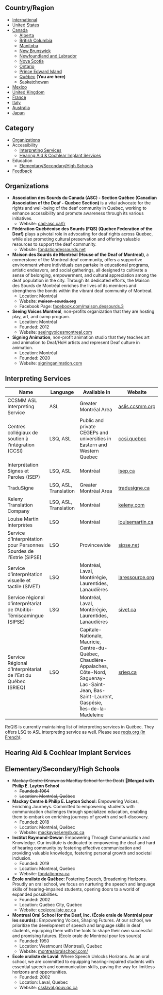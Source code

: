## Country/Region

- [International]({{site.baseurl}}/)
- [United States]({{site.baseurl}}/unitedstates)
- [Canada]({{site.baseurl}}/canada)
   - [Alberta]({{site.baseurl}}/canada/alberta)
   - [British Columbia]({{site.baseurl}}/canada/britishcolumbia)
   - [Manitoba]({{site.baseurl}}/canada/manitoba)
   - [New Brunswick]({{site.baseurl}}/canada/newbrunswick)
   - [Newfoundland and Labrador]({{site.baseurl}}/canada/newfoundlandandlabrador)
   - [Nova Scotia]({{site.baseurl}}/canada/novascotia)
   - [Ontario]({{site.baseurl}}/canada/ontario)
   - [Prince Edward Island]({{site.baseurl}}/canada/princeedwardisland)
   - [Québec]({{site.baseurl}}/canada/quebec) **(You are here)**
   - [Saskatchewan]({{site.baseurl}}/canada/saskatchewan)
- [Mexico]({{site.baseurl}}/mexico)
- [United Kingdom]({{site.baseurl}}/unitedkingdom)
- [France]({{site.baseurl}}/france)
- [Italy]({{site.baseurl}}/italy)
- [Australia]({{site.baseurl}}/australia)
- [Japan]({{site.baseurl}}/japan) 

## Category

- [Organizations](#organizations)
- Accessibility 
  - [Interpreting Services](#interpreting-services)
  - [Hearing Aid & Cochlear Implant Services](#hearing-aid-&-cochlear-impant-services)
- Education
    - [Elementary/Secondary/High Schools](#elementarysecondaryhigh-schools)
- [Feedback](#feedback)

## Organizations

- **Association des Sourds du Canada (ASC) - Section Québec (Canadian Association of the Deaf - Quebec Section)** is a vital advocate for the rights and well-being of the deaf community in Quebec, working to enhance accessibility and promote awareness through its various initiatives.
  - Website: [cad-asc.ca/fr](https://cad-asc.ca/fr/)
- **Fédération Québécoise des Sourds (FQS) (Quebec Federation of the Deaf)** plays a pivotal role in advocating for deaf rights across Quebec, while also promoting cultural preservation and offering valuable resources to support the deaf community.
  - Website: [fondationdessourds.net](http://www.fondationdessourds.net/)
- **Maison des Sourds de Montréal (House of the Deaf of Montreal)**, a cornerstone of the Montreal deaf community, offers a supportive environment where individuals can partake in educational programs, artistic endeavors, and social gatherings, all designed to cultivate a sense of belonging, empowerment, and cultural appreciation among the deaf population in the city. Through its dedicated efforts, the Maison des Sourds de Montréal enriches the lives of its members and strengthens the bonds within the vibrant deaf community of Montreal.
  - Location: Montréal
  - Website: ~~maison-sourds.org~~
  - Facebook Page: [facebook.com/maison.dessourds.3](https://fr-ca.facebook.com/maison.dessourds.3/)
- **Seeing Voices Montreal**, non-profits organization that they are hosting play, art, and camp program.
  - Location: Montréal
  - Founded: 2012
  - Website: [seeingvoicesmontreal.com](http://www.seeingvoicesmontreal.com/)
- **Signing Animation**, non-profit animation studio that they teaches art and animation to Deaf/HoH artists and represent Deaf culture in animation.
  - Location: Montréal
  - Founded: 2020
  - Website: [signinganimation.com](https://www.signinganimation.com/)

## Interpreting Services

| Name | Language | Available in | Website |
|------|----------|--------------|---------|
| CCSMM ASL Interpreting Service | ASL | Greater Montréal Area | [aslis.ccsmm.org](https://aslis.ccsmm.org/) |
| Centres collégiaux de soutien à l’intégration (CCSI) | LSQ, ASL | Public and private CEGEPs and universities in Eastern and Western Quebec | [ccsi.quebec](https://ccsi.quebec/) |
| Interprétation Signes et Paroles (ISEP) | LSQ, ASL | Montréal | [isep.ca](https://www.isep.ca/home) |
| TraduSigne | LSQ, ASL, Translation |  Greater Montréal Area | [tradusigne.ca](https://tradusigne.ca/en/our-services/) |
| Keleny Translation Company | LSQ, ASL, Translation | Montréal | [keleny.com](https://www.keleny.com/en/interpretation-services/) |
| Louise Martin Interprètes | LSQ | Montréal | [louisemartin.ca](https://louisemartin.ca/) |
| Service d’Interprétation pour Personnes Sourdes de l’Estrie (SIPSE) | LSQ | Provincewide | [sipse.net](http://sipse.net/) |
| Service d’interprétation visuelle et tactile (SIVET) | LSQ | Montréal, Laval, Montérégie, Laurentides, Lanaudières | [laressource.org](http://www.laressource.org/services/service-regional-dinterpretariat/) |
| Service régional d’interprétariat de l’Abitibi-Témiscamingue (SIPSE) | LSQ | Montréal, Laval, Montérégie, Laurentides, Lanaudières | [sivet.ca](https://sivet.ca/) |
| Service Régional d’Interprétariat de l’Est du Québec (SRIEQ) | LSQ | Capitale-Nationale, Mauricie, Centre-du-Québec, Chaudière-Appalaches, Côte-Nord, Saguenay-Lac-Saint-Jean, Bas-Saint-Laurent, Gaspésie, Îles-de-la-Madeleine | [srieq.ca](https://srieq.ca/) |

ReQIS is currently maintaining list of interpreting services in Québec. They offers LSQ to ASL interpreting service as well. Please see [reqis.org (in French)](http://www.reqis.org/sinformer/services-dinterpretes/).

## Hearing Aid & Cochlear Implant Services

## Elementary/Secondary/High Schools

- ~~Mackay Centre (Known as MacKay School for the Deaf)~~ 🤝**Merged with Philip E. Layton School**
  - ~~Founded: 1964~~
  - ~~Location: Montréal, Québec~~
- **Mackay Centre & Philip E. Layton School:** Empowering Voices, Enriching Journeys. Committed to empowering students with communication challenges through specialized education, enabling them to embark on enriching journeys of growth and self-discovery.
  - Founded: 2018
  - Location: Montréal, Québec
  - Website: [mackaypel.emsb.qc.ca](http://mackaypel.emsb.qc.ca/)
- **Institut Raymond-Dewar**: Empowering Through Communication and Knowledge. Our institute is dedicated to empowering the deaf and hard of hearing community by fostering effective communication and providing valuable knowledge, fostering personal growth and societal inclusion.
  - Founded: 2019
  - Location: Montreal, Quebec
  - Website: [fondationrea.ca](https://fondationrea.ca/institut-raymond-dewar/?lang=en)
- **École oraliste de Québec**: Fostering Speech, Broadening Horizons. Proudly an oral school, we focus on nurturing the speech and language skills of hearing-impaired students, opening doors to a world of expanded possibilities.
  - Founded: 2002
  - Location: Quebec City, Quebec
  - Website: [ecoleoraliste.qc.ca](https://www.ecoleoraliste.qc.ca/)
- **Montreal Oral School for the Deaf, Inc. (École orale de Montréal pour les sourds):**: Empowering Voices, Shaping Futures. At our school, we prioritize the development of speech and language skills in deaf students, equipping them with the tools to shape their own successful and promising futures. (École orale de Montréal pour les sourds)
  - Founded: 1950
  - Location: Westmount (Montreal), Quebec
  - Website: [montrealoralschool.com/](https://montrealoralschool.com/)
- **École oraliste de Laval**: Where Speech Unlocks Horizons. As an oral school, we are committed to equipping hearing-impaired students with essential speech and communication skills, paving the way for limitless horizons and opportunities.
  - Founded: 2002
  - Location: Laval, Quebec
  - Website: [csslaval.gouv.qc.ca](https://csslaval.gouv.qc.ca/project/nouvelle-ecole-secondaire/)
